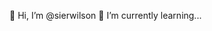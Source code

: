 👋 Hi, I’m @sierwilson
🌱 I’m currently learning...

<!---
sierwilson/sierwilson is a ✨ special ✨ repository because its `README.md` (this file) appears on your GitHub profile.
You can click the Preview link to take a look at your changes.
--->
